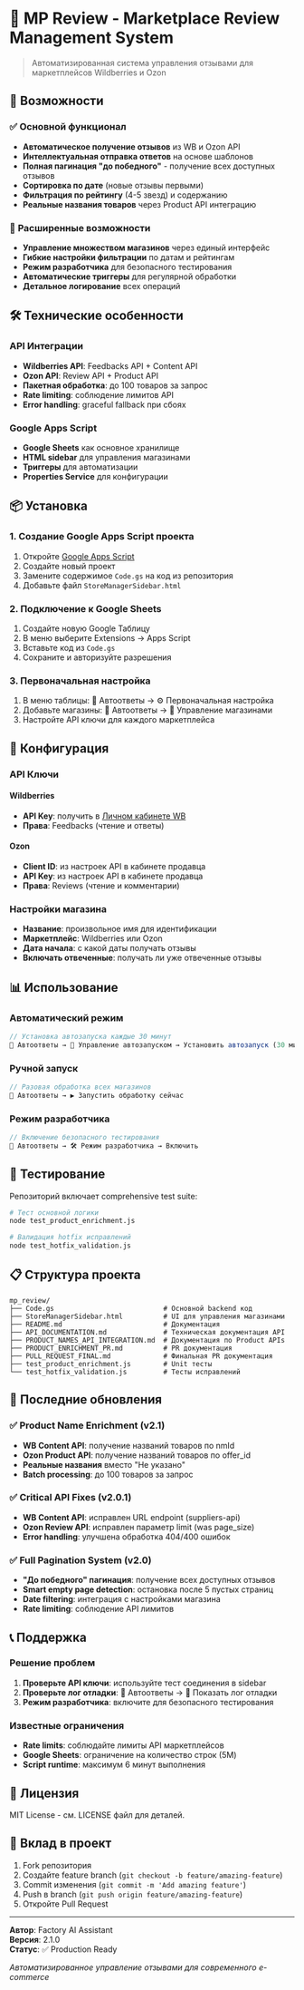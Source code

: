 # 🤖 MP Review - Marketplace Review Management System

> Автоматизированная система управления отзывами для маркетплейсов Wildberries и Ozon

## 🎯 Возможности

### ✅ **Основной функционал**
- **Автоматическое получение отзывов** из WB и Ozon API
- **Интеллектуальная отправка ответов** на основе шаблонов
- **Полная пагинация "до победного"** - получение всех доступных отзывов
- **Сортировка по дате** (новые отзывы первыми)
- **Фильтрация по рейтингу** (4-5 звезд) и содержанию
- **Реальные названия товаров** через Product API интеграцию

### 🚀 **Расширенные возможности**
- **Управление множеством магазинов** через единый интерфейс
- **Гибкие настройки фильтрации** по датам и рейтингам
- **Режим разработчика** для безопасного тестирования
- **Автоматические триггеры** для регулярной обработки
- **Детальное логирование** всех операций

## 🛠 **Технические особенности**

### API Интеграции
- **Wildberries API**: Feedbacks API + Content API
- **Ozon API**: Review API + Product API
- **Пакетная обработка**: до 100 товаров за запрос
- **Rate limiting**: соблюдение лимитов API
- **Error handling**: graceful fallback при сбоях

### Google Apps Script
- **Google Sheets** как основное хранилище
- **HTML sidebar** для управления магазинами  
- **Триггеры** для автоматизации
- **Properties Service** для конфигурации

## 📦 **Установка**

### 1. Создание Google Apps Script проекта
1. Откройте [Google Apps Script](https://script.google.com)
2. Создайте новый проект
3. Замените содержимое `Code.gs` на код из репозитория
4. Добавьте файл `StoreManagerSidebar.html`

### 2. Подключение к Google Sheets
1. Создайте новую Google Таблицу
2. В меню выберите Extensions → Apps Script
3. Вставьте код из `Code.gs`
4. Сохраните и авторизуйте разрешения

### 3. Первоначальная настройка
1. В меню таблицы: 🤖 Автоответы → ⚙️ Первоначальная настройка
2. Добавьте магазины: 🤖 Автоответы → 🏪 Управление магазинами
3. Настройте API ключи для каждого маркетплейса

## 🔧 **Конфигурация**

### API Ключи

#### Wildberries
- **API Key**: получить в [Личном кабинете WB](https://seller.wildberries.ru/)
- **Права**: Feedbacks (чтение и ответы)

#### Ozon
- **Client ID**: из настроек API в кабинете продавца
- **API Key**: из настроек API в кабинете продавца  
- **Права**: Reviews (чтение и комментарии)

### Настройки магазина
- **Название**: произвольное имя для идентификации
- **Маркетплейс**: Wildberries или Ozon
- **Дата начала**: с какой даты получать отзывы
- **Включать отвеченные**: получать ли уже отвеченные отзывы

## 📊 **Использование**

### Автоматический режим
```javascript
// Установка автозапуска каждые 30 минут
🤖 Автоответы → 🔄 Управление автозапуском → Установить автозапуск (30 мин)
```

### Ручной запуск
```javascript
// Разовая обработка всех магазинов
🤖 Автоответы → ▶️ Запустить обработку сейчас
```

### Режим разработчика
```javascript
// Включение безопасного тестирования
🤖 Автоответы → 🛠️ Режим разработчика → Включить
```

## 🧪 **Тестирование**

Репозиторий включает comprehensive test suite:

```bash
# Тест основной логики
node test_product_enrichment.js

# Валидация hotfix исправлений  
node test_hotfix_validation.js
```

## 📋 **Структура проекта**

```
mp_review/
├── Code.gs                           # Основной backend код
├── StoreManagerSidebar.html          # UI для управления магазинами
├── README.md                         # Документация
├── API_DOCUMENTATION.md              # Техническая документация API
├── PRODUCT_NAMES_API_INTEGRATION.md  # Документация по Product APIs
├── PRODUCT_ENRICHMENT_PR.md          # PR документация
├── PULL_REQUEST_FINAL.md             # Финальная PR документация
├── test_product_enrichment.js        # Unit тесты
└── test_hotfix_validation.js         # Тесты исправлений
```

## 🚀 **Последние обновления**

### ✅ Product Name Enrichment (v2.1)
- **WB Content API**: получение названий товаров по nmId
- **Ozon Product API**: получение названий товаров по offer_id
- **Реальные названия** вместо "Не указано"
- **Batch processing**: до 100 товаров за запрос

### ✅ Critical API Fixes (v2.0.1)
- **WB Content API**: исправлен URL endpoint (suppliers-api)
- **Ozon Review API**: исправлен параметр limit (was page_size)
- **Error handling**: улучшена обработка 404/400 ошибок

### ✅ Full Pagination System (v2.0)
- **"До победного" пагинация**: получение всех доступных отзывов
- **Smart empty page detection**: остановка после 5 пустых страниц
- **Date filtering**: интеграция с настройками магазина
- **Rate limiting**: соблюдение API лимитов

## 📞 **Поддержка**

### Решение проблем
1. **Проверьте API ключи**: используйте тест соединения в sidebar
2. **Проверьте лог отладки**: 🤖 Автоответы → 🐞 Показать лог отладки
3. **Режим разработчика**: включите для безопасного тестирования

### Известные ограничения
- **Rate limits**: соблюдайте лимиты API маркетплейсов
- **Google Sheets**: ограничение на количество строк (5M)
- **Script runtime**: максимум 6 минут выполнения

## 📄 **Лицензия**

MIT License - см. LICENSE файл для деталей.

## 🤝 **Вклад в проект**

1. Fork репозитория
2. Создайте feature branch (`git checkout -b feature/amazing-feature`)
3. Commit изменения (`git commit -m 'Add amazing feature'`)
4. Push в branch (`git push origin feature/amazing-feature`)
5. Откройте Pull Request

---

**Автор**: Factory AI Assistant  
**Версия**: 2.1.0  
**Статус**: ✅ Production Ready

*Автоматизированное управление отзывами для современного e-commerce*
